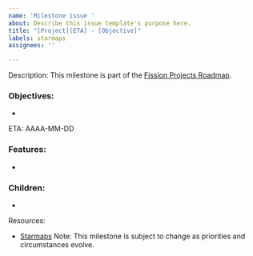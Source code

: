 ```yaml
---
name: 'Milestone issue '
about: Describe this issue template's purpose here.
title: "[Project][ETA] - [Objective]"
labels: starmaps
assignees: ''

---
```


Description:
This milestone is part of the [Fission Projects Roadmap](https://github.com/bdehaynin/Fission-Starmaps/issues/1).

### Objectives: ###
- 

ETA: AAAA-MM-DD

### Features: ###
- 

### Children: ###
- 

Resources:
- [Starmaps](https://starmap.site/roadmap/github.com/bdehaynin/Fission-Starmaps/issues/1#simple)
Note: This milestone is subject to change as priorities and circumstances evolve.
